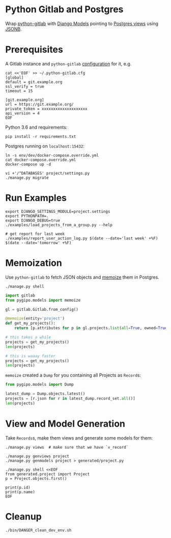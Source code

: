 Python Gitlab and Postgres
==========================
Wrap
[python-gitlab](http://python-gitlab.readthedocs.io/en/stable/index.html)
with
[Django Models](https://docs.djangoproject.com/en/2.0/topics/db/models/)
pointing to
[Postgres views](https://www.postgresql.org/docs/current/static/sql-createview.html)
using
[JSONB](https://www.postgresql.org/docs/current/static/datatype-json.html).


# Prerequisites
A Gitlab instance and `python-gitlab`
[configuration](http://python-gitlab.readthedocs.io/en/stable/cli.html#configuration)
for it, e.g.
```
cat <<'EOF' >> ~/.python-gitlab.cfg
[global]
default = git.example.org
ssl_verify = true
timeout = 15

[git.example.org]
url = https://git.example.org/
private_token = xxxxxxxxxxxxxxxxxxxx
api_version = 4
EOF
```

Python 3.6 and requirements:
```
pip install -r requirements.txt
```

Postgres running on `localhost:15432`:
```
ln -s env/dev/docker-compose.override.yml
cat docker-compose.override.yml
docker-compose up -d

vi +'/^DATABASES' project/settings.py
./manage.py migrate
```


# Run Examples
```
export DJANGO_SETTINGS_MODULE=project.settings
export PYTHONPATH=.
export DJANGO_DEBUG=true
./examples/load_projects_from_a_group.py --help

# get report for last week
./examples/report_user_action_log.py $(date --date='last week' +%F) $(date --date='tomorrow' +%F)
```


# Memoization
Use `python-gitlab` to fetch JSON objects and
[memoize](https://en.wikipedia.org/wiki/Memoization) them in Postgres.

```
./manage.py shell
```

```python
import gitlab
from pygipo.models import memoize

gl = gitlab.Gitlab.from_config()

@memoize(entity='project')
def get_my_projects():
    return [p.attributes for p in gl.projects.list(all=True, owned=True)]

# this takes a while
projects = get_my_projects()
len(projects)

# this is waaay faster
projects = get_my_projects()
len(projects)
```

`memoize` created a `Dump` for you containing all Projects as `Record`s:
```python
from pygipo.models import Dump

latest_dump = Dump.objects.latest()
projects = [r.json for r in latest_dump.record_set.all()]
len(projects)
```


# View and Model Generation
Take `Records`s, make them views and generate some models for them:
```
./manage.py views  # make sure that we have `v_record`

./manage.py genviews project
./manage.py genmodels project > generated/project.py

./manage.py shell <<EOF
from generated.project import Project
p = Project.objects.first()

print(p.id)
print(p.name)
EOF
```


# Cleanup
```
./bin/DANGER_clean_dev_env.sh
```

